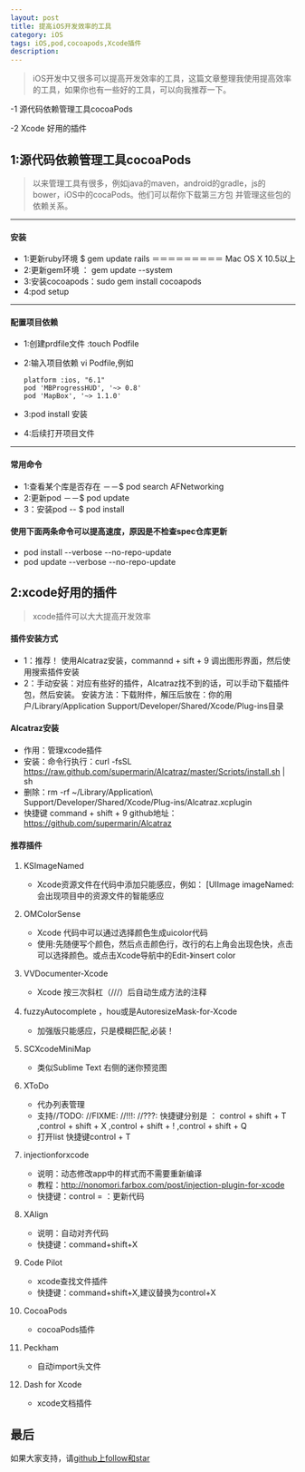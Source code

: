 ```yaml
---
layout: post
title: 提高iOS开发效率的工具
category: iOS
tags: iOS,pod,cocoapods,Xcode插件
description:
---
```


>   iOS开发中又很多可以提高开发效率的工具，这篇文章整理我使用提高效率的工具，如果你也有一些好的工具，可以向我推荐一下。

-1  源代码依赖管理工具cocoaPods

-2  Xcode 好用的插件

## 1:源代码依赖管理工具cocoaPods

>   以来管理工具有很多，例如java的maven，android的gradle，js的bower，iOS中的cocaPods。他们可以帮你下载第三方包
>   并管理这些包的依赖关系。

---

####    安装

-   1:更新ruby环境 $ gem update rails ＝＝＝＝＝＝＝＝＝ Mac OS X 10.5以上
-   2:更新gem环境 ： gem update --system
-   3:安装cocoapods：sudo gem install cocoapods
-   4:pod setup

---

####    配置项目依赖

-   1:创建prdfile文件 :touch Podfile

-   2:输入项目依赖 vi Podfile,例如

        platform :ios, "6.1"
        pod 'MBProgressHUD', '~> 0.8'
        pod 'MapBox', '~> 1.1.0'
-   3:pod install 安装
-   4:后续打开项目文件

---

####    常用命令

-   1:查看某个库是否存在 －－$ pod search AFNetworking
-   2:更新pod －－$ pod update
-   3：安装pod  -- $ pod install


####  使用下面两条命令可以提高速度，原因是不检查spec仓库更新
-   pod install --verbose --no-repo-update
-   pod update --verbose --no-repo-update

## 2:xcode好用的插件

>   xcode插件可以大大提高开发效率

#### 插件安装方式
-   1：推荐！ 使用Alcatraz安装，commannd + sift + 9 调出图形界面，然后使用搜索插件安装
-   2：手动安装：对应有些好的插件，Alcatraz找不到的话，可以手动下载插件包，然后安装。
    安装方法：下载附件，解压后放在：你的用户/Library/Application Support/Developer/Shared/Xcode/Plug-ins目录

#### Alcatraz安装

-   作用：管理xcode插件
-   安装：命令行执行：curl -fsSL https://raw.github.com/supermarin/Alcatraz/master/Scripts/install.sh | sh
-   删除：rm -rf ~/Library/Application\ Support/Developer/Shared/Xcode/Plug-ins/Alcatraz.xcplugin
-   快捷键 command + shift + 9
github地址：https://github.com/supermarin/Alcatraz

#### 推荐插件

1.  KSImageNamed
    -  Xcode资源文件在代码中添加只能感应，例如： [UIImage imageNamed: 会出现项目中的资源文件的智能感应

2.  OMColorSense
    -  Xcode 代码中可以通过选择颜色生成uicolor代码
    -  使用:先随便写个颜色，然后点击颜色行，改行的右上角会出现色快，点击可以选择颜色。或点击Xcode导航中的Edit-》insert color

3.  VVDocumenter-Xcode
    -   Xcode 按三次斜杠（///）后自动生成方法的注释

4.  fuzzyAutocomplete ，hou或是AutoresizeMask-for-Xcode
    -   加强版只能感应，只是模糊匹配,必装！

5.  SCXcodeMiniMap
    -   类似Sublime Text 右侧的迷你预览图

6.  XToDo
    -   代办列表管理
    -   支持//TODO: //FIXME: //!!!: //???: 快捷键分别是 ： control + shift + T ,control + shift + X ,control + shift + ! ,control + shift + Q
    -   打开list 快捷键control + T

7.  injectionforxcode
    -   说明：动态修改app中的样式而不需要重新编译
    -   教程：http://nonomori.farbox.com/post/injection-plugin-for-xcode
    -   快捷键：control = ：更新代码

8.  XAlign
    -   说明：自动对齐代码
    -   快捷键：command+shift+X

9.  Code Pilot
    -   xcode查找文件插件
    -   快捷键：command+shift+X,建议替换为control+X

10. CocoaPods
    -   cocoaPods插件

11. Peckham
    -   自动import头文件

12. Dash for Xcode
    -   xcode文档插件

## 最后

如果大家支持，请[github上follow和star](https://github.com/coolnameismy)